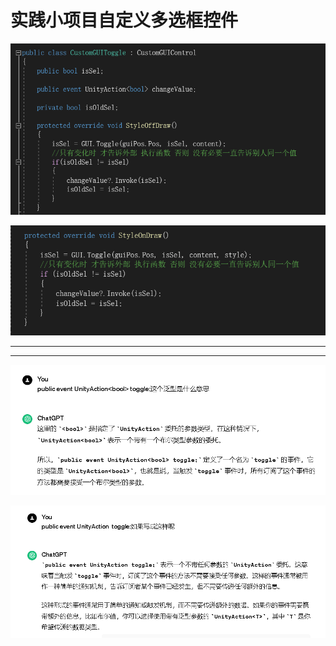 # 实践小项目自定义多选框控件

![bf0d02bbd787b5e20f1d7248010decb8.png](image/bf0d02bbd787b5e20f1d7248010decb8.png)

![51a02c52a6e93748a6eee4a468f4ce1b.png](image/51a02c52a6e93748a6eee4a468f4ce1b.png)

---

---

![f64baef22611892e53964aa0f49cf986.png](image/f64baef22611892e53964aa0f49cf986.png)

![b00db03c433706a44fd57890587c8891.png](image/b00db03c433706a44fd57890587c8891.png)
